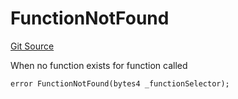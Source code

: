 # FunctionNotFound
[Git Source](https://github.com/thrackle-io/aquifi-rules-v1/blob/5b4c46cba4728d833e07b42f737a689087f379aa/src/client/token/handler/diamond/HandlerDiamond.sol)

When no function exists for function called


```solidity
error FunctionNotFound(bytes4 _functionSelector);
```

